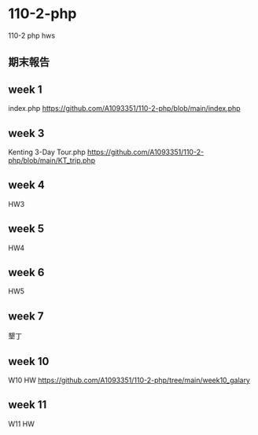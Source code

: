 # 110-2-php
110-2 php hws
## 期末報告

## week 1
index.php
https://github.com/A1093351/110-2-php/blob/main/index.php
## week 3 
  Kenting 3-Day Tour.php
https://github.com/A1093351/110-2-php/blob/main/KT_trip.php
## week 4 
  HW3
## week 5 
  HW4
## week 6 
  HW5
## week 7 
  墾丁
## week 10 
  W10 HW https://github.com/A1093351/110-2-php/tree/main/week10_galary
## week 11 
  W11 HW
